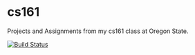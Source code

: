 cs161
=====

Projects and Assignments from my cs161 class at Oregon State.

[![Build Status](http://jenkins.sosnovske.com:8080/buildStatus/icon?job=cs161)](http://jenkins.sosnovske.com:8080/job/cs161/)
